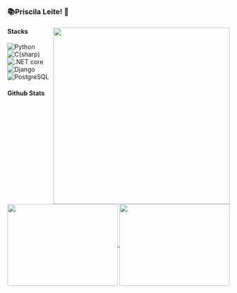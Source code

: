 
### 📚Priscila Leite! 🖖

 
<div> 
<img align="right" src="https://user-images.githubusercontent.com/109990443/219679111-2377f9f6-d336-4ea2-9e87-c0fcdbbafe68.gif" width="400px"/> 
<di>



#### Stacks
<p>
  <img alt="Python" src="https://img.shields.io/badge/Python-3776AB?style=for-the-badge&logo=python&logoColor=white"/>
  <img alt="C(sharp)" src="https://img.shields.io/badge/C(sharp)-3776AB?style=for-the-badge&logo=C(sharp)&logoColor=purple"/> 
  <img alt=".NET core" src="https://img.shields.io/badge/.NET(core)-3776AB?style=for-the-badge&logo=.NET(core)&logoColor=purple"/> 
  <img alt="Django" src="https://img.shields.io/badge/Django-092E20?style=for-the-badge&logo=django&logoColor=white"/>
  <img alt="PostgreSQL" src="https://img.shields.io/badge/PostgreSQL-316192?style=for-the-badge&logo=postgresql&logoColor=white"/>
<p>
 
 
 
 
 

 #### Github Stats
 <a href="#">
  <img align="center" src="https://github-readme-stats.vercel.app/api?username=pricileite&show_icons=true&count_private=true&theme=dracula" width="250px" height="185">
  <img align="center" src="https://github-readme-stats.vercel.app/api/top-langs/?username=pricileite&layout=compact&theme=dracula&hide=css,html,jupyter%20notebook" width="250px" height = "185">
 </a>
 
 
 
